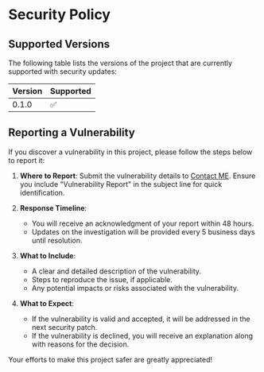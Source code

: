 # Security Policy

## Supported Versions

The following table lists the versions of the project that are currently supported with security updates:

| Version | Supported          |
| ------- | ------------------ |
| 0.1.0   | :white_check_mark: |

## Reporting a Vulnerability

If you discover a vulnerability in this project, please follow the steps below to report it:

1. **Where to Report**: Submit the vulnerability details to [Contact ME](https://amirbekshomurodov.me/contact). Ensure you include "Vulnerability Report" in the subject line for quick identification.
   
2. **Response Timeline**:
   - You will receive an acknowledgment of your report within 48 hours.
   - Updates on the investigation will be provided every 5 business days until resolution.
   
3. **What to Include**:
   - A clear and detailed description of the vulnerability.
   - Steps to reproduce the issue, if applicable.
   - Any potential impacts or risks associated with the vulnerability.
   
4. **What to Expect**:
   - If the vulnerability is valid and accepted, it will be addressed in the next security patch.
   - If the vulnerability is declined, you will receive an explanation along with reasons for the decision.

Your efforts to make this project safer are greatly appreciated!

